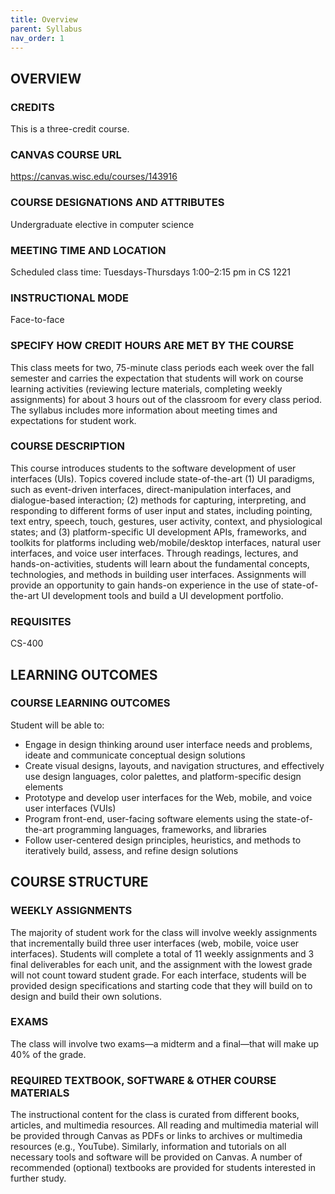 ```yaml
---
title: Overview
parent: Syllabus
nav_order: 1
---
```

## OVERVIEW  
### CREDITS  
This is a three-credit course.  

### CANVAS COURSE URL  
https://canvas.wisc.edu/courses/143916  

### COURSE DESIGNATIONS AND ATTRIBUTES  
Undergraduate elective in computer science  

### MEETING TIME AND LOCATION  
Scheduled class time: Tuesdays-Thursdays 1:00–2:15 pm in CS 1221  

### INSTRUCTIONAL MODE  
Face-to-face  

### SPECIFY HOW CREDIT HOURS ARE MET BY THE COURSE  
This class meets for two, 75-minute class periods each week over the fall semester and carries the expectation that students will work on course learning activities (reviewing lecture materials, completing weekly assignments) for about 3 hours out of the classroom for every class period. The syllabus includes more information about meeting times and expectations for student work.  

### COURSE DESCRIPTION  
This course introduces students to the software development of user interfaces (UIs). Topics covered include state-of-the-art (1) UI paradigms, such as event-driven interfaces, direct-manipulation interfaces, and dialogue-based interaction; (2) methods for capturing, interpreting, and responding to different forms of user input and states, including pointing, text entry, speech, touch, gestures, user activity, context, and physiological states; and (3) platform-specific UI development APIs, frameworks, and toolkits for platforms including web/mobile/desktop interfaces, natural user interfaces, and voice user interfaces. Through readings, lectures, and hands-on-activities, students will learn about the fundamental concepts, technologies, and methods in building user interfaces. Assignments will provide an opportunity to gain hands-on experience in the use of state-of-the-art UI development tools and build a UI development portfolio.  

### REQUISITES
CS-400  

## LEARNING OUTCOMES  
### COURSE LEARNING OUTCOMES  
Student will be able to:  
- Engage in design thinking around user interface needs and problems, ideate and communicate conceptual design solutions  
- Create visual designs, layouts, and navigation structures, and effectively use design languages, color palettes, and platform-specific design elements  
- Prototype and develop user interfaces for the Web, mobile, and voice user interfaces (VUIs)  
- Program front-end, user-facing software elements using the state-of-the-art programming languages, frameworks, and libraries  
- Follow user-centered design principles, heuristics, and methods to iteratively build, assess, and refine design solutions  

## COURSE STRUCTURE  
### WEEKLY ASSIGNMENTS  
The majority of student work for the class will involve weekly assignments that incrementally build three user interfaces (web, mobile, voice user interfaces). Students will complete a total of 11 weekly assignments and 3 final deliverables for each unit, and the assignment with the lowest grade will not count toward student grade. For each interface, students will be provided design specifications and starting code that they will build on to design and build their own solutions.  

### EXAMS  
The class will involve two exams—a midterm and a final—that will make up 40% of the grade.  

### REQUIRED TEXTBOOK, SOFTWARE & OTHER COURSE MATERIALS  
The instructional content for the class is curated from different books, articles, and multimedia resources. All reading and multimedia material will be provided through Canvas as PDFs or links to archives or multimedia resources (e.g., YouTube). Similarly, information and tutorials on all necessary tools and software will be provided on Canvas. A number of recommended (optional) textbooks are provided for students interested in further study.  
